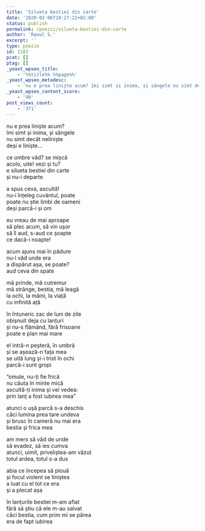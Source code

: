 ```yaml
---
title: 'Silueta bestiei din carte'
date: '2020-02-06T19:27:22+02:00'
status: publish
permalink: /poezii/silueta-bestiei-din-carte
author: 'Raoul S.'
excerpt: ''
type: poezie
id: 1183
pcat: []
ptag: []
_yoast_wpseo_title:
    - '%%title%% %%page%%'
_yoast_wpseo_metadesc:
    - 'nu e prea liniște acum? îmi simt și inima, și sângele nu simt decât neliniște deși e liniște…'
_yoast_wpseo_content_score:
    - '90'
post_views_count:
    - '371'
---
```

nu e prea liniște acum?  
îmi simt și inima, și sângele  
nu simt decât neliniște  
deși e liniște…

ce umbre văd? se mișcă  
acolo, uite! vezi și tu?  
e silueta bestiei din carte  
și nu-i departe

a spus ceva, ascultă!  
nu-i înțeleg cuvântul, poate  
poate nu știe limbi de oameni  
deși parcă-i și om

eu vreau de mai aproape  
să plec acum, să vin ușor  
să îl aud, s-aud ce șoapte  
ce dacă-i noapte!

acum ajuns mai în pădure  
nu-l văd unde era  
a dispărut așa, se poate?  
aud ceva din spate

mă prinde, mă cutremur  
mă strânge, bestia, mă leagă  
la ochi, la mâini, la viață  
cu infinită ață

în întuneric zac de luni de zile  
obișnuit deja cu lanțuri  
și nu-s flămând, fără frisoane  
poate e plan mai mare

el intră-n peșteră, în umbră  
și se așează-n fața mea  
se uită lung și-i trist în ochi  
parcă-i sunt gropi

“omule, nu-ți fie frică  
nu căuta în minte mică  
ascultă-ți inima și vei vedea:  
prin lanț a fost iubirea mea”

atunci o ușă parcă s-a deschis  
căci lumina prea tare undeva  
și brusc în cameră nu mai era  
bestia și frica mea

am mers să văd de unde  
să evadez, să ies cumva  
atunci, uimit, priveliștea-am văzut  
totul ardea, totul s-a dus

abia ce începea să plouă  
și focul violent se liniștea  
a luat cu el tot ce era  
și a plecat așa

în lanțurile bestiei m-am aflat  
fără să știu că ele m-au salvat  
căci bestia, cum prim mi se părea  
era de fapt iubirea